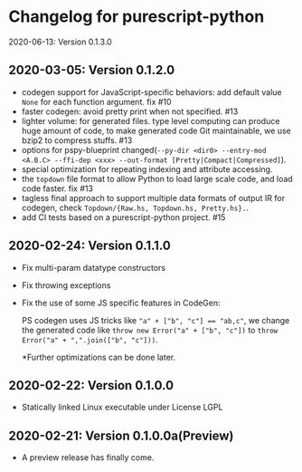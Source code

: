 # Changelog for purescript-python

2020-06-13: Version 0.1.3.0

2020-03-05: Version 0.1.2.0
---------------------------------

- codegen support for JavaScript-specific behaviors: add default value `None` for each function argument. fix #10
- faster codegen: avoid pretty print when not specified. #13
- lighter volume: for generated files. type level computing can produce huge amount of code, to make generated code Git maintainable, we use bzip2 to compress stuffs. #13
- options for pspy-blueprint changed(`--py-dir <dir0> --entry-mod <A.B.C> --ffi-dep <xxx> --out-format [Pretty|Compact|Compressed]`).
- special optimization for repeating indexing and attribute accessing.
- the `topdown` file format to allow Python to load large scale code, and load code faster. fix #13
- tagless final approach to support multiple data formats of output IR for codegen,
  check `Topdown/{Raw.hs, Topdown.hs, Pretty.hs}.`.
- add CI tests based on a purescript-python project. #15



2020-02-24: Version 0.1.1.0
--------------------------------------


- Fix multi-param datatype constructors
- Fix throwing exceptions
- Fix the use of some JS specific features in CodeGen:

  PS codegen uses JS tricks like `"a" + ["b", "c"] == "ab,c"`,
  we change the generated code like `throw new Error("a" + ["b", "c"])`
  to `throw Error("a" + ",".join(["b", "c"]))`.
  
  \*Further optimizations can be done later.



2020-02-22: Version 0.1.0.0
-------------------------------------------------

- Statically linked Linux executable under License LGPL

2020-02-21: Version 0.1.0.0a(Preview)
-------------------------------------------------

- A preview release has finally come.
